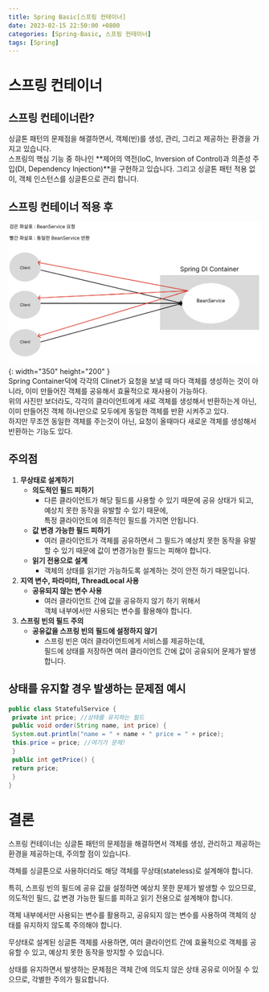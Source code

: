 ```yaml
---
title: Spring Basic[스프링 컨테이너]
date: 2023-02-15 22:50:00 +0800
categories: [Spring-Basic, 스프링 컨테이너]
tags: [Spring]
---
```


# 스프링 컨테이너
## 스프링 컨테이너란?
싱글톤 패턴의 문제점을 해결하면서, 객체(빈)를 생성, 관리, 그리고 제공하는 환경을 가지고 있습니다.        
스프링의 핵심 기능 중 하나인 **제어의 역전(IoC, Inversion of Control)과 의존성 주입(DI, Dependency Injection)**을 구현하고 있습니다.
그리고 싱글톤 패턴 적용 없이, 객체 인스턴스를 싱글톤으로 관리 합니다.       

## 스프링 컨테이너 적용 후
 ![Spring Container png](/assets/img/spring/springspringcontainer.png){: width="350" height="200" }    
 Spring Container덕에 각각의 Clinet가 요청을 보낼 때 마다 객체를 생성하는 것이 아니라, 이미 만들어진 객체를 공유해서 효율적으로 재사용이 가능하다.      
 위의 사진만 보더라도, 각각의 클라이언트에게 새로 객체를 생성해서 반환하는게 아닌,      
 이미 만들어진 객체 하나만으로 모두에게 동일한 객체를 반환 시켜주고 있다.       
 하지만 무조껀 동일한 객체를 주는것이 아닌, 요청이 올때마다 새로운 객체를 생성해서 반환하는 기능도 있다.     

## 주의점
 1. **무상태로 설계하기**
    - **의도적인 필드 피하기**
        - 다른 클라이언트가 해당 필드를 사용할 수 있기 때문에 공유 상태가 되고, 예상치 못한 동작을 유발할 수 있기 때문에,       
        특정 클라이언트에 의존적인 필드를 가지면 안됩니다.     
    - **값 변경 가능한 필드 피하기**
        - 여러 클라이언트가 객체를 공유하면서 그 필드가 예상치 못한 동작을 유발할 수 있기 때문에 값이 변경가능한 필드는 피해야 합니다.      
    - **읽기 전용으로 설계**
        - 객체의 상태를 읽기만 가능하도록 설계하는 것이 안전 하기 때문입니다.
 2. **지역 변수, 파라미터, ThreadLocal 사용**
    - **공유되지 않는 변수 사용**
        - 여러 클라이언트 간에 값을 공유하지 않기 하기 위해서       
        객체 내부에서만 사용되는 변수를 활용해야 합니다.        
 3. **스프링 빈의 필드 주의**
    - **공유값을 스프링 빈의 필드에 설정하지 않기**
        - 스프링 빈은 여러 클라이언트에게 서비스를 제공하는데,      
        필드에 상태를 저장하면 여러 클라이언트 간에 값이 공유되어 문제가 발생 합니다.       
        
## 상태를 유지할 경우 발생하는 문제점 예시
```java
public class StatefulService {
 private int price; //상태를 유지하는 필드
 public void order(String name, int price) {
 System.out.println("name = " + name + " price = " + price);
 this.price = price; //여기가 문제!
 }
 public int getPrice() {
 return price;
 }
}
```

# 결론
스프링 컨테이너는 싱글톤 패턴의 문제점을 해결하면서 객체를 생성, 관리하고 제공하는 환경을 제공하는데, 주의할 점이 있습니다.        

객체를 싱글톤으로 사용하더라도 해당 객체를 무상태(stateless)로 설계해야 합니다.         

특히, 스프링 빈의 필드에 공유 값을 설정하면 예상치 못한 문제가 발생할 수 있으므로, 의도적인 필드, 값 변경 가능한 필드를 피하고 읽기 전용으로 설계해야 합니다.       

객체 내부에서만 사용되는 변수를 활용하고, 공유되지 않는 변수를 사용하여 객체의 상태를 유지하지 않도록 주의해야 합니다.      

무상태로 설계된 싱글톤 객체를 사용하면, 여러 클라이언트 간에 효율적으로 객체를 공유할 수 있고, 예상치 못한 동작을 방지할 수 있습니다.       

상태를 유지하면서 발생하는 문제점은 객체 간에 의도치 않은 상태 공유로 이어질 수 있으므로, 각별한 주의가 필요합니다.         